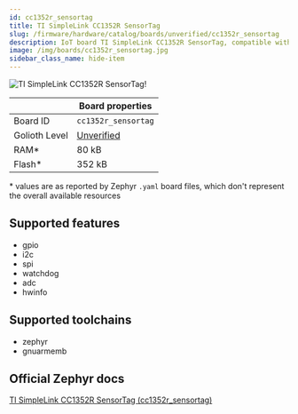 ```yaml
---
id: cc1352r_sensortag
title: TI SimpleLink CC1352R SensorTag
slug: /firmware/hardware/catalog/boards/unverified/cc1352r_sensortag
description: IoT board TI SimpleLink CC1352R SensorTag, compatible with Golioth at unverified level.
image: /img/boards/cc1352r_sensortag.jpg
sidebar_class_name: hide-item
---
```


[//]: # (This is an auto-generated file, do not edit! Changes to it will be lost upon re-generation)

![TI SimpleLink CC1352R SensorTag!](/img/boards/cc1352r_sensortag.jpg "TI SimpleLink CC1352R SensorTag")

|                | Board properties     |
| -------------  | -------------------- |
| Board ID       | `cc1352r_sensortag` |
| Golioth Level  | [Unverified](/firmware/hardware#unverified-boards) |
| RAM*           | 80 kB |
| Flash*         | 352 kB |

\* values are as reported by Zephyr `.yaml` board files, which don't represent the overall available resources



## Supported features

* gpio
* i2c
* spi
* watchdog
* adc
* hwinfo

## Supported toolchains

* zephyr
* gnuarmemb

## Official Zephyr docs

[TI SimpleLink CC1352R SensorTag (cc1352r_sensortag)](https://docs.zephyrproject.org/latest/boards/ti/cc1352r_sensortag/doc/index.html)
